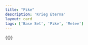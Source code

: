 ```yaml
---
title: "Pike"
description: 'Krieg Eterna'
layout: card
tags: ['Base Set', 'Pike', 'Melee']
---
```

{{<card-detail-page title="Halberdier" artwork="Portrait of a Halberdier by Pontormo (1530)" />}}